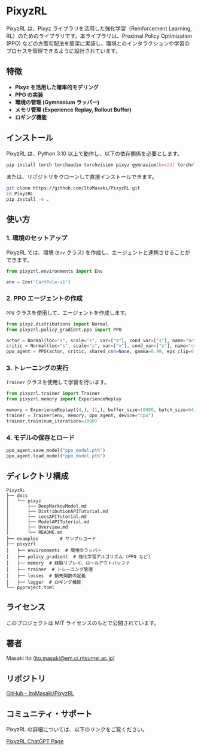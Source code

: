 # PixyzRL

PixyzRL は、Pixyz ライブラリを活用した強化学習（Reinforcement Learning, RL）のためのライブラリです。本ライブラリは、Proximal Policy Optimization (PPO) などの方策勾配法を簡潔に実装し、環境とのインタラクションや学習のプロセスを管理できるように設計されています。

## 特徴

- **Pixyz を活用した確率的モデリング**
- **PPO の実装**
- **環境の管理 (Gymnasium ラッパー)**
- **メモリ管理 (Experience Replay, Rollout Buffer)**
- **ロギング機能**

## インストール

PixyzRL は、Python 3.10 以上で動作し、以下の依存関係を必要とします。

```bash
pip install torch torchaudio torchvision pixyz gymnasium[box2d] torchrl
```

または、リポジトリをクローンして直接インストールできます。

```bash
git clone https://github.com/ItoMasaki/PixyzRL.git
cd PixyzRL
pip install -e .
```

## 使い方

### 1. 環境のセットアップ

PixyzRL では、環境 (`Env` クラス) を作成し、エージェントと連携させることができます。

```python
from pixyzrl.environments import Env

env = Env("CartPole-v1")
```

### 2. PPO エージェントの作成

`PPO` クラスを使用して、エージェントを作成します。

```python
from pixyz.distributions import Normal
from pixyzrl.policy_gradient.ppo import PPO

actor = Normal(loc="s", scale="s", var=["a"], cond_var=["s"], name="actor")
critic = Normal(loc="s", scale="s", var=["v"], cond_var=["s"], name="critic")
ppo_agent = PPO(actor, critic, shared_cnn=None, gamma=0.99, eps_clip=0.2, k_epochs=4, lr_actor=3e-4, lr_critic=1e-3, device="cpu")
```

### 3. トレーニングの実行

`Trainer` クラスを使用して学習を行います。

```python
from pixyzrl.trainer import Trainer
from pixyzrl.memory import ExperienceReplay

memory = ExperienceReplay((4,), (1,), buffer_size=10000, batch_size=64)
trainer = Trainer(env, memory, ppo_agent, device="cpu")
trainer.train(num_iterations=1000)
```

### 4. モデルの保存とロード

```python
ppo_agent.save_model("ppo_model.pth")
ppo_agent.load_model("ppo_model.pth")
```

## ディレクトリ構成

```
PixyzRL
├── docs
│   └── pixyz
│       ├── DeepMarkovModel.md
│       ├── DistributionAPITutorial.md
│       ├── LossAPITutorial.md
│       ├── ModelAPITutorial.md
│       ├── Overview.md
│       └── README.md
├── examples        # サンプルコード
├── pixyzrl
│   ├── environments  # 環境のラッパー
│   ├── policy_gradient  # 強化学習アルゴリズム (PPO など)
│   ├── memory  # 経験リプレイ、ロールアウトバッファ
│   ├── trainer  # トレーニング管理
│   ├── losses  # 損失関数の定義
│   ├── logger  # ロギング機能
└── pyproject.toml
```

## ライセンス

このプロジェクトは MIT ライセンスのもとで公開されています。

## 著者

Masaki Ito (ito.masaki@em.ci.ritsumei.ac.jp)

## リポジトリ

[GitHub - ItoMasaki/PixyzRL](https://github.com/ItoMasaki/PixyzRL)

## コミュニティ・サポート

PixyzRL の詳細については、以下のリンクをご覧ください。

[PixyzRL ChatGPT Page](https://chatgpt.com/g/g-67b7c36695fc8191aca4cb7420dad17c-pixyzrl)
